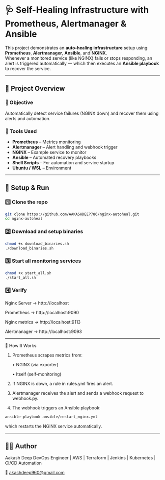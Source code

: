 # 🩺 Self-Healing Infrastructure with Prometheus, Alertmanager & Ansible

This project demonstrates an **auto-healing infrastructure** setup using **Prometheus**, **Alertmanager**, **Ansible**, and **NGINX**.  
Whenever a monitored service (like NGINX) fails or stops responding, an alert is triggered automatically — which then executes an **Ansible playbook** to recover the service.

---

## 📘 Project Overview

### 🎯 Objective
Automatically detect service failures (NGINX down) and recover them using alerts and automation.

### 🧰 Tools Used
- **Prometheus** – Metrics monitoring
- **Alertmanager** – Alert handling and webhook trigger
- **NGINX** – Example service to monitor
- **Ansible** – Automated recovery playbooks
- **Shell Scripts** – For automation and service startup
- **Ubuntu / WSL** – Environment

---

## 🚀 Setup & Run

### 1️⃣ Clone the repo
```bash
git clone https://github.com/AAKASHDEEP786/nginx-autoheal.git
cd nginx-autoheal
```
### 2️⃣ Download and setup binaries
```bash
chmod +x download_binaries.sh
./download_binaries.sh
```
### 3️⃣ Start all monitoring services
```bash
chmod +x start_all.sh
./start_all.sh
```
### 4️⃣ Verify

Nginx Server  → http://localhost

Prometheus → http://localhost:9090

Nginx metrics → http://localhost:9113

Alertmanager → http://localhost:9093

---

🧠 How It Works

1. Prometheus scrapes metrics from:

   •  NGINX (via exporter)

   •  Itself (self-monitoring)

2. If NGINX is down, a rule in rules.yml fires an alert.

3. Alertmanager receives the alert and sends a webhook request to webhook.py.

4. The webhook triggers an Ansible playbook:
```bash
ansible-playbook ansible/restart_nginx.yml
```

which restarts the NGINX service automatically.

---

## 🧑‍💻 Author

Aakash Deep
DevOps Engineer | AWS | Terraform | Jenkins | Kubernetes | CI/CD Automation

📧 akashdeep960@gmail.com
